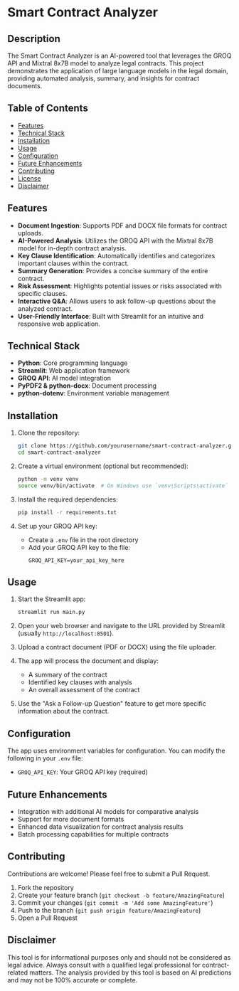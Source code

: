 # Smart Contract Analyzer

## Description

The Smart Contract Analyzer is an AI-powered tool that leverages the GROQ API and Mixtral 8x7B model to analyze legal contracts. This project demonstrates the application of large language models in the legal domain, providing automated analysis, summary, and insights for contract documents.

## Table of Contents

- [Features](#features)
- [Technical Stack](#technical-stack)
- [Installation](#installation)
- [Usage](#usage)
- [Configuration](#configuration)
- [Future Enhancements](#future-enhancements)
- [Contributing](#contributing)
- [License](#license)
- [Disclaimer](#disclaimer)

## Features

- **Document Ingestion**: Supports PDF and DOCX file formats for contract uploads.
- **AI-Powered Analysis**: Utilizes the GROQ API with the Mixtral 8x7B model for in-depth contract analysis.
- **Key Clause Identification**: Automatically identifies and categorizes important clauses within the contract.
- **Summary Generation**: Provides a concise summary of the entire contract.
- **Risk Assessment**: Highlights potential issues or risks associated with specific clauses.
- **Interactive Q&A**: Allows users to ask follow-up questions about the analyzed contract.
- **User-Friendly Interface**: Built with Streamlit for an intuitive and responsive web application.

## Technical Stack

- **Python**: Core programming language
- **Streamlit**: Web application framework
- **GROQ API**: AI model integration
- **PyPDF2 & python-docx**: Document processing
- **python-dotenv**: Environment variable management

## Installation

1. Clone the repository:
   ```bash
   git clone https://github.com/yourusername/smart-contract-analyzer.git
   cd smart-contract-analyzer
   ```

2. Create a virtual environment (optional but recommended):
   ```bash
   python -m venv venv
   source venv/bin/activate  # On Windows use `venv\Scripts\activate`
   ```

3. Install the required dependencies:
   ```bash
   pip install -r requirements.txt
   ```

4. Set up your GROQ API key:
   - Create a `.env` file in the root directory
   - Add your GROQ API key to the file:
     ```
     GROQ_API_KEY=your_api_key_here
     ```

## Usage

1. Start the Streamlit app:
   ```bash
   streamlit run main.py
   ```

2. Open your web browser and navigate to the URL provided by Streamlit (usually `http://localhost:8501`).

3. Upload a contract document (PDF or DOCX) using the file uploader.

4. The app will process the document and display:
   - A summary of the contract
   - Identified key clauses with analysis
   - An overall assessment of the contract

5. Use the "Ask a Follow-up Question" feature to get more specific information about the contract.

## Configuration

The app uses environment variables for configuration. You can modify the following in your `.env` file:

- `GROQ_API_KEY`: Your GROQ API key (required)

## Future Enhancements

- Integration with additional AI models for comparative analysis
- Support for more document formats
- Enhanced data visualization for contract analysis results
- Batch processing capabilities for multiple contracts

## Contributing

Contributions are welcome! Please feel free to submit a Pull Request.

1. Fork the repository
2. Create your feature branch (`git checkout -b feature/AmazingFeature`)
3. Commit your changes (`git commit -m 'Add some AmazingFeature'`)
4. Push to the branch (`git push origin feature/AmazingFeature`)
5. Open a Pull Request

## Disclaimer

This tool is for informational purposes only and should not be considered as legal advice. Always consult with a qualified legal professional for contract-related matters. The analysis provided by this tool is based on AI predictions and may not be 100% accurate or complete.
